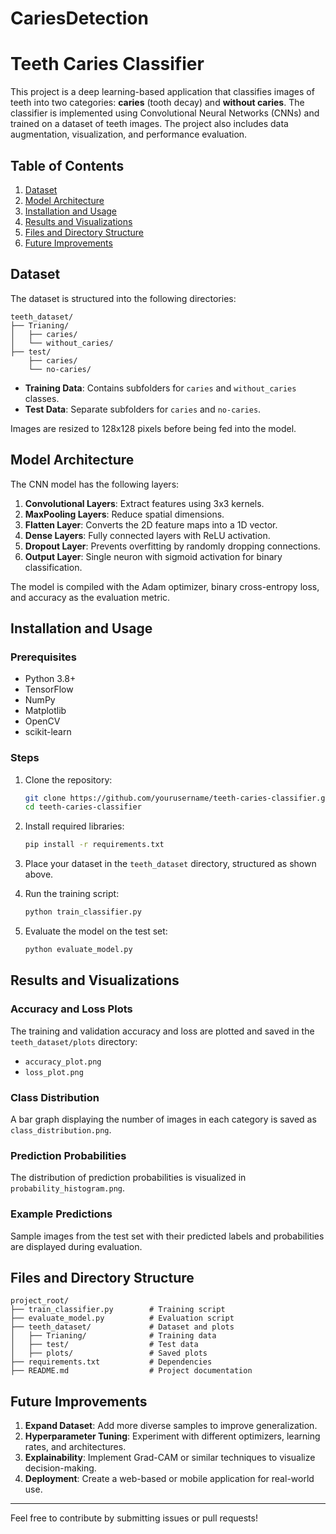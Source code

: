 # CariesDetection

# Teeth Caries Classifier

This project is a deep learning-based application that classifies images of teeth into two categories: **caries** (tooth decay) and **without caries**. The classifier is implemented using Convolutional Neural Networks (CNNs) and trained on a dataset of teeth images. The project also includes data augmentation, visualization, and performance evaluation.

## Table of Contents

1. [Dataset](#dataset)
2. [Model Architecture](#model-architecture)
3. [Installation and Usage](#installation-and-usage)
4. [Results and Visualizations](#results-and-visualizations)
5. [Files and Directory Structure](#files-and-directory-structure)
6. [Future Improvements](#future-improvements)

## Dataset

The dataset is structured into the following directories:

```
teeth_dataset/
├── Trianing/
│   ├── caries/
│   └── without_caries/
├── test/
    ├── caries/
    └── no-caries/
```

- **Training Data**: Contains subfolders for `caries` and `without_caries` classes.
- **Test Data**: Separate subfolders for `caries` and `no-caries`.

Images are resized to 128x128 pixels before being fed into the model.

## Model Architecture

The CNN model has the following layers:

1. **Convolutional Layers**: Extract features using 3x3 kernels.
2. **MaxPooling Layers**: Reduce spatial dimensions.
3. **Flatten Layer**: Converts the 2D feature maps into a 1D vector.
4. **Dense Layers**: Fully connected layers with ReLU activation.
5. **Dropout Layer**: Prevents overfitting by randomly dropping connections.
6. **Output Layer**: Single neuron with sigmoid activation for binary classification.

The model is compiled with the Adam optimizer, binary cross-entropy loss, and accuracy as the evaluation metric.

## Installation and Usage

### Prerequisites

- Python 3.8+
- TensorFlow
- NumPy
- Matplotlib
- OpenCV
- scikit-learn

### Steps

1. Clone the repository:
   ```bash
   git clone https://github.com/yourusername/teeth-caries-classifier.git
   cd teeth-caries-classifier
   ```

2. Install required libraries:
   ```bash
   pip install -r requirements.txt
   ```

3. Place your dataset in the `teeth_dataset` directory, structured as shown above.

4. Run the training script:
   ```bash
   python train_classifier.py
   ```

5. Evaluate the model on the test set:
   ```bash
   python evaluate_model.py
   ```

## Results and Visualizations

### Accuracy and Loss Plots

The training and validation accuracy and loss are plotted and saved in the `teeth_dataset/plots` directory:

- `accuracy_plot.png`
- `loss_plot.png`

### Class Distribution

A bar graph displaying the number of images in each category is saved as `class_distribution.png`.

### Prediction Probabilities

The distribution of prediction probabilities is visualized in `probability_histogram.png`.

### Example Predictions

Sample images from the test set with their predicted labels and probabilities are displayed during evaluation.

## Files and Directory Structure

```
project_root/
├── train_classifier.py        # Training script
├── evaluate_model.py          # Evaluation script
├── teeth_dataset/             # Dataset and plots
│   ├── Trianing/              # Training data
│   ├── test/                  # Test data
│   ├── plots/                 # Saved plots
├── requirements.txt           # Dependencies
├── README.md                  # Project documentation
```

## Future Improvements

1. **Expand Dataset**: Add more diverse samples to improve generalization.
2. **Hyperparameter Tuning**: Experiment with different optimizers, learning rates, and architectures.
3. **Explainability**: Implement Grad-CAM or similar techniques to visualize decision-making.
4. **Deployment**: Create a web-based or mobile application for real-world use.

---

Feel free to contribute by submitting issues or pull requests!
